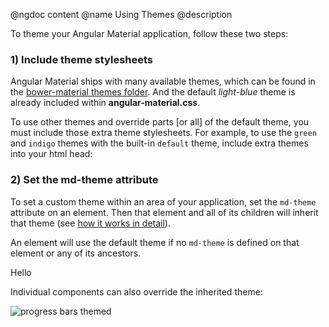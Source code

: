 @ngdoc content
@name Using Themes
@description

To theme your Angular Material application, follow these two steps:

### 1) Include theme stylesheets

Angular Material ships with many available themes, which can be found in the [bower-material themes folder](https://github.com/angular/bower-material/tree/master/themes). And the default *light-blue* theme is already included within **angular-material.css**.

To use other themes and override parts [or all] of the default theme, you must include those extra theme stylesheets. For example, to use the `green` and `indigo` themes with the built-in `default` theme, include extra themes into your html head:

<hljs lang="html">
<title>My App</title>

<script src="//ajax.googleapis.com/ajax/libs/angularjs/1.3.0/angular.js"></script>
<script src="//ajax.googleapis.com/ajax/libs/angularjs/1.3.0/angular-animate.min.js"></script>
<script src="//ajax.googleapis.com/ajax/libs/angularjs/1.3.0/angular-route.min.js"></script>
<script src="//ajax.googleapis.com/ajax/libs/angularjs/1.3.0/angular-aria.min.js"></script>
<script src="/bower_components/angular-material/angular-material.js"></script>

<!-- default themes and core styles -->
<link rel="stylesheet" href="/bower_components/angular-material/angular-material.css">

<!-- extra, overriding theme files -->
<link rel="stylesheet" href="/bower_components/angular-material/themes/indigo-theme.css">
<link rel="stylesheet" href="/bower_components/angular-material/themes/green-theme.css">

<!-- Your custom JavaScript code -->
<script src="myApp.js"></script>
</hljs>

### 2) Set the md-theme attribute

To set a custom theme within an area of your application, set the `md-theme` attribute on an element. Then that element and all of its children will inherit that theme (see [how it works in detail](#/Theming/04_how_it_works)).

An element will use the default theme if no `md-theme` is defined on that element or any of its ancestors.

<hljs lang="html">
<div ng-app="myApp" ng-controller="myAppController" layout="vertical">
        
  <!-- The md-toolbar and all of its children will use the indigo theme -->
  <md-toolbar md-theme="indigo">
    
  </md-toolbar>
         
  <!-- The md-content and all of its children will use the green theme -->
  <md-content md-theme="green">
    
  </md-content>

  <!-- The button uses default-theme, since no md-theme is found -->
  <md-button>Hello</md-button>
    
</div>
</hljs>

Individual components can also override the inherited theme:

<hljs lang="html">
  <md-progress-linear md-theme="red" mode="determinate" ng-value="determinateValue" ></md-progress-linear>
  <md-progress-linear md-theme="deep-orange" mode="buffer" value="{{determinateValue}}" secondaryValue="{{determinateValue2}}"></md-progress-linear>
  <md-progress-linear md-theme="yellow" mode="{{mode}}" value="{{determinateValue}}"></md-progress-linear>
  <md-progress-linear md-theme="green" mode="determinate" ng-value="determinateValue" ></md-progress-linear>
  <md-progress-linear md-theme="blue" mode="buffer" value="{{determinateValue}}" secondaryValue="{{determinateValue2}}"></md-progress-linear>
  <md-progress-linear md-theme="indigo" mode="{{mode}}" value="{{determinateValue}}"></md-progress-linear>
</hljs>

<img src="https://cloud.githubusercontent.com/assets/210413/4825301/a45d735a-5f63-11e4-8597-60386f35fc68.png" alt="progress bars themed" style="max-width: 100%;">

